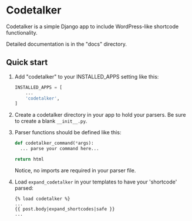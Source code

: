 Codetalker
==========

Codetalker is a simple Django app to include WordPress-like shortcode
functionality.

Detailed documentation is in the "docs" directory.

Quick start
-----------

1.  Add "codetalker" to your INSTALLED\_APPS setting like this:
    ```python
    INSTALLED_APPS = [
        ...
        'codetalker',
    ]
    ```

2.  Create a codetalker directory in your app to hold your parsers. Be
    sure to create a blank `__init__.py`.
3.  Parser functions should be defined like this:
    ```python
    def codetalker_command(*args):
      ... parse your command here...

    return html
    ```

    Notice, no imports are required in your parser file.

4.  Load `expand_codetalker` in your templates to have your 'shortcode' parsed:
    ```
    {% load codetalker %}
    ...
    {{ post.body|expand_shortcodes|safe }}
    ...
    ```
